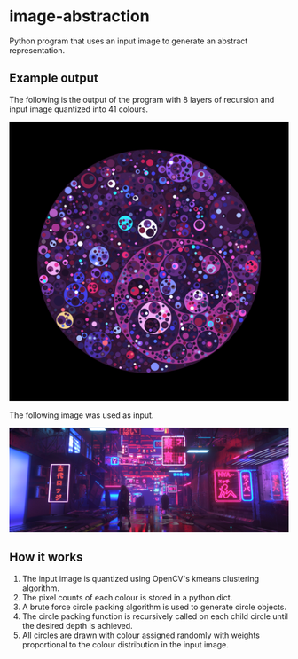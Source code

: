 # image-abstraction
Python program that uses an input image to generate an abstract representation.

## Example output
The following is the output of the program with 8 layers of recursion and 
input image quantized into 41 colours. 

![example output](examples/neon-tokyo-out.png "Title")

The following image was used as input.

![example input](data/neon-tokyo.png)

## How it works
1. The input image is quantized using OpenCV's kmeans clustering algorithm.
2. The pixel counts of each colour is stored in a python dict.
3. A brute force circle packing algorithm is used to generate circle objects.
4. The circle packing function is recursively called on each child circle until
the desired depth is achieved.
5. All circles are drawn with colour assigned randomly with weights
proportional to the colour distribution in the input image.
